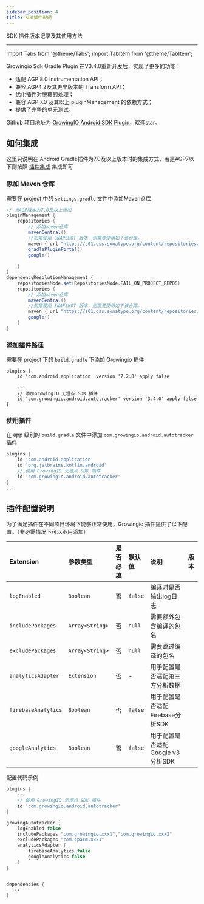 ```yaml
---
sidebar_position: 4
title: SDK插件说明
---
```

SDK 插件版本记录及其使用方法

--------------
import Tabs from '@theme/Tabs';
import TabItem from '@theme/TabItem';

Growingio Sdk Gradle Plugin 在V3.4.0重新开发后，实现了更多的功能：
* 适配 AGP 8.0 Instrumentation API；
* 兼容 AGP4.2及其更早版本的 Transform API；
* 优化插件对脱糖的处理；
* 兼容 AGP 7.0 及其以上 pluginManagement 的依赖方式；
* 提供了完整的单元测试。

Github 项目地址为 [GrowingIO Android SDK Plugin](https://github.com/growingio/growingio-sdk-android-plugin)，欢迎star。

## 如何集成
这里只说明在 Android Gradle插件为7.0及以上版本时的集成方式，若是AGP7以下则按照 [插件集成](/docs/android/base/Introduce#添加插件) 集成即可

### 添加 Maven 仓库
需要在 project 中的 `settings.gradle` 文件中添加Maven仓库

```groovy
// 当AGP版本为7.0及以上添加
pluginManagement {
    repositories {
        // 添加maven仓库
        mavenCentral()
        //如果使用 SNAPSHOT 版本，则需要使用如下该仓库。
        maven { url "https://s01.oss.sonatype.org/content/repositories/snapshots/" }
        gradlePluginPortal()
        google()
      
    }
}
dependencyResolutionManagement {
    repositoriesMode.set(RepositoriesMode.FAIL_ON_PROJECT_REPOS)
    repositories {
        // 添加maven仓库
        mavenCentral()
        //如果使用 SNAPSHOT 版本，则需要使用如下该仓库。
        maven { url "https://s01.oss.sonatype.org/content/repositories/snapshots/" }
        google()
    }
}
```

### 添加插件路径
需要在 project 下的 `build.gradle` 下添加 Growingio 插件

```groony
plugins {
    id 'com.android.application' version '7.2.0' apply false

    ···
    // 添加GrowingIO 无埋点 SDK 插件
    id 'com.growingio.android.autotracker' version '3.4.0' apply false
}
```

### 使用插件
在 app 级别的 `build.gradle` 文件中添加 `com.growingio.android.autotracker` 插件
```groovy
plugins {
    id 'com.android.application'
    id 'org.jetbrains.kotlin.android'
    // 使用 GrowingIO 无埋点 SDK 插件
    id 'com.growingio.android.autotracker'
}
...
```

## 插件配置说明

为了满足插件在不同项目环境下能够正常使用，Growingio 插件提供了以下配置。（非必需情况下可以不用添加）

| Extension           | 参数类型        | 是否必填 | 默认值  | 说明                              | 版本 |
| :------------------ | :-------------- | :------: | :------ | :-------------------------------- | ---- |
| `logEnabled`        | `Boolean`       |    否    | `false` | 编译时是否输出log日志             |      |
| `includePackages`   | `Array<String>` |    否    | `null`  | 需要额外包含编译的包名            |      |
| `excludePackages`   | `Array<String>` |    否    | `null`  | 需要跳过编译的包名                |      |
| `analyticsAdapter`  | `Extension`     |    否    | -       | 用于配置是否适配第三方分析数据    |      |
| `firebaseAnalytics` | `Boolean`       |    否    | `false` | 用于配置是否适配 Firebase分析SDK  |      |
| `googleAnalytics`   | `Boolean`       |    否    | `false` | 用于配置是否适配 Google v3分析SDK |      |


配置代码示例
```groovy
plugins {
    ···
    // 使用 GrowingIO 无埋点 SDK 插件
    id 'com.growingio.android.autotracker'
}

growingAutotracker {
    logEnabled false
    includePackages "com.growingio.xxx1","com.growingio.xxx2"
    excludePackages "com.cpacm.xxx1"
    analyticsAdapter {
        firebaseAnalytics false
        googleAnalytics false
    }
}


dependencies {
  ···
}
```

